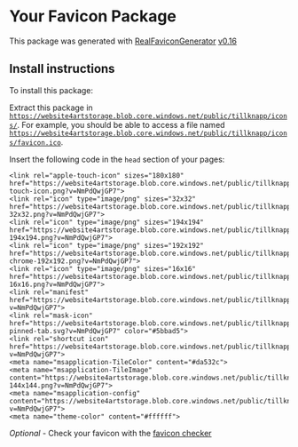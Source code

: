 # Your Favicon Package

This package was generated with [RealFaviconGenerator](https://realfavicongenerator.net/) [v0.16](https://realfavicongenerator.net/change_log#v0.16)

## Install instructions

To install this package:

Extract this package in <code>https://website4artstorage.blob.core.windows.net/public/tillknapp/icons/</code>. For example, you should be able to access a file named <code>https://website4artstorage.blob.core.windows.net/public/tillknapp/icons/favicon.ico</code>.

Insert the following code in the `head` section of your pages:

    <link rel="apple-touch-icon" sizes="180x180" href="https://website4artstorage.blob.core.windows.net/public/tillknapp/icons/apple-touch-icon.png?v=NmPdQwjGP7">
    <link rel="icon" type="image/png" sizes="32x32" href="https://website4artstorage.blob.core.windows.net/public/tillknapp/icons/favicon-32x32.png?v=NmPdQwjGP7">
    <link rel="icon" type="image/png" sizes="194x194" href="https://website4artstorage.blob.core.windows.net/public/tillknapp/icons/favicon-194x194.png?v=NmPdQwjGP7">
    <link rel="icon" type="image/png" sizes="192x192" href="https://website4artstorage.blob.core.windows.net/public/tillknapp/icons/android-chrome-192x192.png?v=NmPdQwjGP7">
    <link rel="icon" type="image/png" sizes="16x16" href="https://website4artstorage.blob.core.windows.net/public/tillknapp/icons/favicon-16x16.png?v=NmPdQwjGP7">
    <link rel="manifest" href="https://website4artstorage.blob.core.windows.net/public/tillknapp/icons/site.webmanifest?v=NmPdQwjGP7">
    <link rel="mask-icon" href="https://website4artstorage.blob.core.windows.net/public/tillknapp/icons/safari-pinned-tab.svg?v=NmPdQwjGP7" color="#5bbad5">
    <link rel="shortcut icon" href="https://website4artstorage.blob.core.windows.net/public/tillknapp/icons/favicon.ico?v=NmPdQwjGP7">
    <meta name="msapplication-TileColor" content="#da532c">
    <meta name="msapplication-TileImage" content="https://website4artstorage.blob.core.windows.net/public/tillknapp/icons/mstile-144x144.png?v=NmPdQwjGP7">
    <meta name="msapplication-config" content="https://website4artstorage.blob.core.windows.net/public/tillknapp/icons/browserconfig.xml?v=NmPdQwjGP7">
    <meta name="theme-color" content="#ffffff">

*Optional* - Check your favicon with the [favicon checker](https://realfavicongenerator.net/favicon_checker)